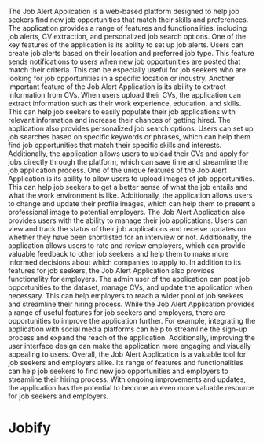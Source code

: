 The Job Alert Application is a web-based platform designed to help job seekers find new job opportunities that match their skills and preferences. The application provides a range of features and functionalities, including job alerts, CV extraction, and personalized job search options.
One of the key features of the application is its ability to set up job alerts. Users can create job alerts based on their location and preferred job type. This feature sends notifications to users when new job opportunities are posted that match their criteria. This can be especially useful for job seekers who are looking for job opportunities in a specific location or industry.
Another important feature of the Job Alert Application is its ability to extract information from CVs. When users upload their CVs, the application can extract information such as their work experience, education, and skills. This can help job seekers to easily populate their job applications with relevant information and increase their chances of getting hired.
The application also provides personalized job search options. Users can set up job searches based on specific keywords or phrases, which can help them find job opportunities that match their specific skills and interests. Additionally, the application allows users to upload their CVs and apply for jobs directly through the platform, which can save time and streamline the job application process.
One of the unique features of the Job Alert Application is its ability to allow users to upload images of job opportunities. This can help job seekers to get a better sense of what the job entails and what the work environment is like. Additionally, the application allows users to change and update their profile images, which can help them to present a professional image to potential employers.
The Job Alert Application also provides users with the ability to manage their job applications. Users can view and track the status of their job applications and receive updates on whether they have been shortlisted for an interview or not. Additionally, the application allows users to rate and review employers, which can provide valuable feedback to other job seekers and help them to make more informed decisions about which companies to apply to. In addition to its features for job seekers, the Job Alert Application also provides functionality for employers. The admin user of the application can post job opportunities to the dataset, manage CVs, and update the application when necessary. This can help employers to reach a wider pool of job seekers and streamline their hiring process.
 While the Job Alert Application provides a range of useful features for job seekers and employers, there are opportunities to improve the application further. For example, integrating the application with social media platforms can help to streamline the sign-up process and expand the reach of the application. Additionally, improving the user interface design can make the application more engaging and visually appealing to users.
Overall, the Job Alert Application is a valuable tool for job seekers and employers alike. Its range of features and functionalities can help job seekers to find new job opportunities and employers to streamline their hiring process. With ongoing improvements and updates, the application has the potential to become an even more valuable resource for job seekers and employers.
# Jobify

